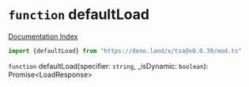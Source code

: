# `function` defaultLoad

[Documentation Index](../README.md)

```ts
import {defaultLoad} from "https://deno.land/x/tsa@v0.0.39/mod.ts"
```

`function` defaultLoad(specifier: `string`, \_isDynamic: `boolean`): Promise\<LoadResponse>

